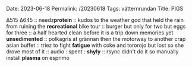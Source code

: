 Date: 2023-06-18
Permalink: /20230618
Tags: vätternrundan
Title: PIGS
  
∆515 ∆645 :: needz**protein** :: kudos to  the weather god that held the rain from ruining the **recreational** bike tour :: burger but only for two but eggs for three :: a half hearted clean before it is a trip down memories yet **unsedimented** :: polkagris at grännan then the motorway to another crap asian buffet :: triez to fight **fatigue** with coke and tororojo but lost so she drove most of it :: audio : spent : **shyly** :: rsync didn't do it so manually install **plasma** on esprimo 